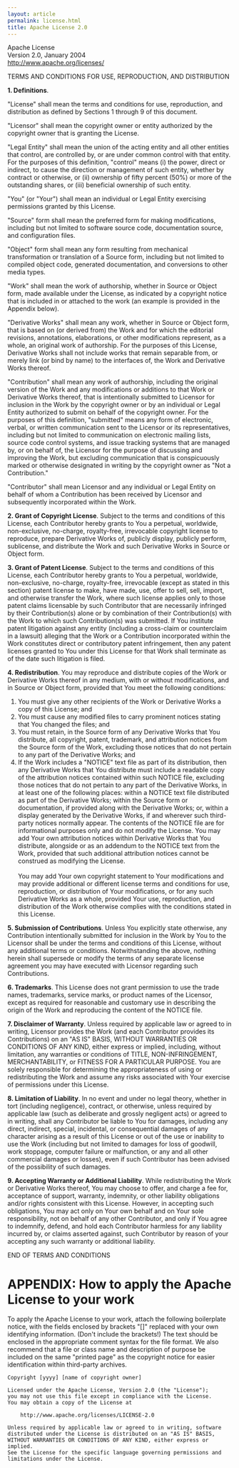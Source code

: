 ```yaml
---
layout: article
permalink: license.html
title: Apache License 2.0
---
```



Apache License\
Version 2.0, January 2004\
<http://www.apache.org/licenses/>

TERMS AND CONDITIONS FOR USE, REPRODUCTION, AND DISTRIBUTION

**1. Definitions**.

\"License\" shall mean the terms and conditions for use, reproduction,
and distribution as defined by Sections 1 through 9 of this document.

\"Licensor\" shall mean the copyright owner or entity authorized by the
copyright owner that is granting the License.

\"Legal Entity\" shall mean the union of the acting entity and all other
entities that control, are controlled by, or are under common control
with that entity. For the purposes of this definition, \"control\" means
(i) the power, direct or indirect, to cause the direction or management
of such entity, whether by contract or otherwise, or (ii) ownership of
fifty percent (50%) or more of the outstanding shares, or (iii)
beneficial ownership of such entity.

\"You\" (or \"Your\") shall mean an individual or Legal Entity
exercising permissions granted by this License.

\"Source\" form shall mean the preferred form for making modifications,
including but not limited to software source code, documentation source,
and configuration files.

\"Object\" form shall mean any form resulting from mechanical
transformation or translation of a Source form, including but not
limited to compiled object code, generated documentation, and
conversions to other media types.

\"Work\" shall mean the work of authorship, whether in Source or Object
form, made available under the License, as indicated by a copyright
notice that is included in or attached to the work (an example is
provided in the Appendix below).

\"Derivative Works\" shall mean any work, whether in Source or Object
form, that is based on (or derived from) the Work and for which the
editorial revisions, annotations, elaborations, or other modifications
represent, as a whole, an original work of authorship. For the purposes
of this License, Derivative Works shall not include works that remain
separable from, or merely link (or bind by name) to the interfaces of,
the Work and Derivative Works thereof.

\"Contribution\" shall mean any work of authorship, including the
original version of the Work and any modifications or additions to that
Work or Derivative Works thereof, that is intentionally submitted to
Licensor for inclusion in the Work by the copyright owner or by an
individual or Legal Entity authorized to submit on behalf of the
copyright owner. For the purposes of this definition, \"submitted\"
means any form of electronic, verbal, or written communication sent to
the Licensor or its representatives, including but not limited to
communication on electronic mailing lists, source code control systems,
and issue tracking systems that are managed by, or on behalf of, the
Licensor for the purpose of discussing and improving the Work, but
excluding communication that is conspicuously marked or otherwise
designated in writing by the copyright owner as \"Not a Contribution.\"

\"Contributor\" shall mean Licensor and any individual or Legal Entity
on behalf of whom a Contribution has been received by Licensor and
subsequently incorporated within the Work.

**2. Grant of Copyright License**. Subject to the terms and conditions
of this License, each Contributor hereby grants to You a perpetual,
worldwide, non-exclusive, no-charge, royalty-free, irrevocable copyright
license to reproduce, prepare Derivative Works of, publicly display,
publicly perform, sublicense, and distribute the Work and such
Derivative Works in Source or Object form.

**3. Grant of Patent License**. Subject to the terms and conditions of
this License, each Contributor hereby grants to You a perpetual,
worldwide, non-exclusive, no-charge, royalty-free, irrevocable (except
as stated in this section) patent license to make, have made, use, offer
to sell, sell, import, and otherwise transfer the Work, where such
license applies only to those patent claims licensable by such
Contributor that are necessarily infringed by their Contribution(s)
alone or by combination of their Contribution(s) with the Work to which
such Contribution(s) was submitted. If You institute patent litigation
against any entity (including a cross-claim or counterclaim in a
lawsuit) alleging that the Work or a Contribution incorporated within
the Work constitutes direct or contributory patent infringement, then
any patent licenses granted to You under this License for that Work
shall terminate as of the date such litigation is filed.

**4. Redistribution**. You may reproduce and distribute copies of the
Work or Derivative Works thereof in any medium, with or without
modifications, and in Source or Object form, provided that You meet the
following conditions:

1.  You must give any other recipients of the Work or Derivative Works a
    copy of this License; and
2.  You must cause any modified files to carry prominent notices stating
    that You changed the files; and
3.  You must retain, in the Source form of any Derivative Works that You
    distribute, all copyright, patent, trademark, and attribution
    notices from the Source form of the Work, excluding those notices
    that do not pertain to any part of the Derivative Works; and
4.  If the Work includes a \"NOTICE\" text file as part of its
    distribution, then any Derivative Works that You distribute must
    include a readable copy of the attribution notices contained within
    such NOTICE file, excluding those notices that do not pertain to any
    part of the Derivative Works, in at least one of the following
    places: within a NOTICE text file distributed as part of the
    Derivative Works; within the Source form or documentation, if
    provided along with the Derivative Works; or, within a display
    generated by the Derivative Works, if and wherever such third-party
    notices normally appear. The contents of the NOTICE file are for
    informational purposes only and do not modify the License. You may
    add Your own attribution notices within Derivative Works that You
    distribute, alongside or as an addendum to the NOTICE text from the
    Work, provided that such additional attribution notices cannot be
    construed as modifying the License.\
    \
    You may add Your own copyright statement to Your modifications and
    may provide additional or different license terms and conditions for
    use, reproduction, or distribution of Your modifications, or for any
    such Derivative Works as a whole, provided Your use, reproduction,
    and distribution of the Work otherwise complies with the conditions
    stated in this License.

**5. Submission of Contributions**. Unless You explicitly state
otherwise, any Contribution intentionally submitted for inclusion in the
Work by You to the Licensor shall be under the terms and conditions of
this License, without any additional terms or conditions.
Notwithstanding the above, nothing herein shall supersede or modify the
terms of any separate license agreement you may have executed with
Licensor regarding such Contributions.

**6. Trademarks**. This License does not grant permission to use the
trade names, trademarks, service marks, or product names of the
Licensor, except as required for reasonable and customary use in
describing the origin of the Work and reproducing the content of the
NOTICE file.

**7. Disclaimer of Warranty**. Unless required by applicable law or
agreed to in writing, Licensor provides the Work (and each Contributor
provides its Contributions) on an \"AS IS\" BASIS, WITHOUT WARRANTIES OR
CONDITIONS OF ANY KIND, either express or implied, including, without
limitation, any warranties or conditions of TITLE, NON-INFRINGEMENT,
MERCHANTABILITY, or FITNESS FOR A PARTICULAR PURPOSE. You are solely
responsible for determining the appropriateness of using or
redistributing the Work and assume any risks associated with Your
exercise of permissions under this License.

**8. Limitation of Liability**. In no event and under no legal theory,
whether in tort (including negligence), contract, or otherwise, unless
required by applicable law (such as deliberate and grossly negligent
acts) or agreed to in writing, shall any Contributor be liable to You
for damages, including any direct, indirect, special, incidental, or
consequential damages of any character arising as a result of this
License or out of the use or inability to use the Work (including but
not limited to damages for loss of goodwill, work stoppage, computer
failure or malfunction, or any and all other commercial damages or
losses), even if such Contributor has been advised of the possibility of
such damages.

**9. Accepting Warranty or Additional Liability**. While redistributing
the Work or Derivative Works thereof, You may choose to offer, and
charge a fee for, acceptance of support, warranty, indemnity, or other
liability obligations and/or rights consistent with this License.
However, in accepting such obligations, You may act only on Your own
behalf and on Your sole responsibility, not on behalf of any other
Contributor, and only if You agree to indemnify, defend, and hold each
Contributor harmless for any liability incurred by, or claims asserted
against, such Contributor by reason of your accepting any such warranty
or additional liability.

END OF TERMS AND CONDITIONS

APPENDIX: How to apply the Apache License to your work
======================================================

To apply the Apache License to your work, attach the following
boilerplate notice, with the fields enclosed by brackets \"\[\]\"
replaced with your own identifying information. (Don\'t include the
brackets!) The text should be enclosed in the appropriate comment syntax
for the file format. We also recommend that a file or class name and
description of purpose be included on the same \"printed page\" as the
copyright notice for easier identification within third-party archives.

    Copyright [yyyy] [name of copyright owner]

    Licensed under the Apache License, Version 2.0 (the "License");
    you may not use this file except in compliance with the License.
    You may obtain a copy of the License at

        http://www.apache.org/licenses/LICENSE-2.0

    Unless required by applicable law or agreed to in writing, software
    distributed under the License is distributed on an "AS IS" BASIS,
    WITHOUT WARRANTIES OR CONDITIONS OF ANY KIND, either express or implied.
    See the License for the specific language governing permissions and
    limitations under the License.
